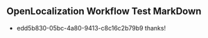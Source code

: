 ## OpenLocalization Workflow Test MarkDown
* edd5b830-05bc-4a80-9413-c8c16c2b79b9 thanks!

<!--HONumber=Sep16_HO1-->


